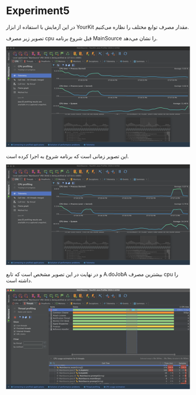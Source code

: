 # Experiment5

در این آزمایش با استفاده از ابزار YourKit مقدار مصرف توابع مختلف را نظاره می‌کنیم.

تصویر زیر مصرف cpu قبل شروع برنامه MainSource را نشان می‌دهد.

![img.png](screenshots/pic1.png)

این تصویر زمانی‌ است که برنامه شروع به اجرا کرده است.

![img.png](screenshots/pic2.png)

و در نهایت در این تصویر مشخص است که تابع A.doJobA بیشترین مصرف cpu را داشته است.

![img.png](screenshots/pic3.png)
